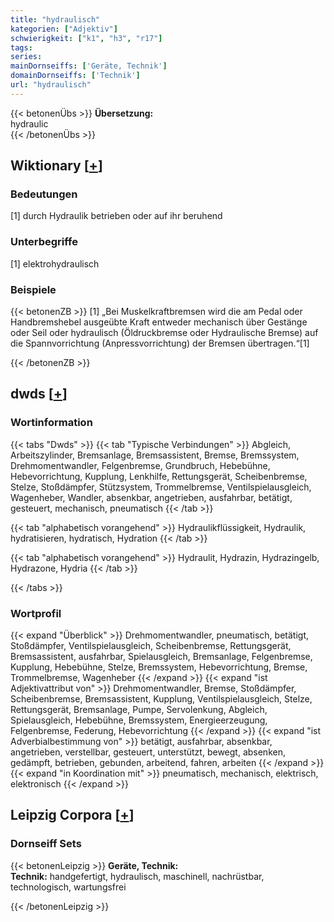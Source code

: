 ```yaml
---
title: "hydraulisch"
kategorien: ["Adjektiv"]
schwierigkeit: ["k1", "h3", "r17"]
tags:
series:
mainDornseiffs: ['Geräte, Technik']
domainDornseiffs: ['Technik']
url: "hydraulisch"
---
```


{{< betonenÜbs >}}
**Übersetzung:**  
hydraulic  
{{< /betonenÜbs >}}

## Wiktionary [[+](https://de.wiktionary.org/wiki/hydraulisch)]

### Bedeutungen
[1] durch Hydraulik betrieben oder auf ihr beruhend  

### Unterbegriffe
[1] elektrohydraulisch  

### Beispiele
{{< betonenZB >}}
[1] „Bei Muskelkraftbremsen wird die am Pedal oder Handbremshebel ausgeübte Kraft entweder mechanisch über Gestänge oder Seil oder hydraulisch (Öldruckbremse oder Hydraulische Bremse) auf die Spannvorrichtung (Anpressvorrichtung) der Bremsen übertragen.“[1]  

{{< /betonenZB >}}


## dwds [[+](https://www.dwds.de/wb/hydraulisch)]

### Wortinformation
{{< tabs "Dwds" >}}
{{< tab "Typische Verbindungen" >}}
Abgleich, Arbeitszylinder, Bremsanlage, Bremsassistent, Bremse, Bremssystem, Drehmomentwandler, Felgenbremse, Grundbruch, Hebebühne, Hebevorrichtung, Kupplung, Lenkhilfe, Rettungsgerät, Scheibenbremse, Stelze, Stoßdämpfer, Stützsystem, Trommelbremse, Ventilspielausgleich, Wagenheber, Wandler, absenkbar, angetrieben, ausfahrbar, betätigt, gesteuert, mechanisch, pneumatisch
{{< /tab >}}

{{< tab "alphabetisch vorangehend" >}}
Hydraulikflüssigkeit, Hydraulik, hydratisieren, hydratisch, Hydration
{{< /tab >}}

{{< tab "alphabetisch vorangehend" >}}
Hydraulit, Hydrazin, Hydrazingelb, Hydrazone, Hydria
{{< /tab >}}

{{< /tabs >}}

### Wortprofil
{{< expand "Überblick" >}} Drehmomentwandler, pneumatisch, betätigt, Stoßdämpfer, Ventilspielausgleich, Scheibenbremse, Rettungsgerät, Bremsassistent, ausfahrbar, Spielausgleich, Bremsanlage, Felgenbremse, Kupplung, Hebebühne, Stelze, Bremssystem, Hebevorrichtung, Bremse, Trommelbremse, Wagenheber {{< /expand >}}
{{< expand "ist Adjektivattribut von" >}} Drehmomentwandler, Bremse, Stoßdämpfer, Scheibenbremse, Bremsassistent, Kupplung, Ventilspielausgleich, Stelze, Rettungsgerät, Bremsanlage, Pumpe, Servolenkung, Abgleich, Spielausgleich, Hebebühne, Bremssystem, Energieerzeugung, Felgenbremse, Federung, Hebevorrichtung {{< /expand >}}
{{< expand "ist Adverbialbestimmung von" >}} betätigt, ausfahrbar, absenkbar, angetrieben, verstellbar, gesteuert, unterstützt, bewegt, absenken, gedämpft, betrieben, gebunden, arbeitend, fahren, arbeiten {{< /expand >}}
{{< expand "in Koordination mit" >}} pneumatisch, mechanisch, elektrisch, elektronisch {{< /expand >}}

## Leipzig Corpora [[+](https://corpora.uni-leipzig.de/en/res?word=hydraulisch&corpusId=deu_newscrawl-public_2018)]

### Dornseiff Sets
{{< betonenLeipzig >}}
**Geräte, Technik:**  
**Technik:** handgefertigt, hydraulisch, maschinell, nachrüstbar, technologisch, wartungsfrei  

{{< /betonenLeipzig >}}
